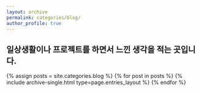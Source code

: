```yaml
---
layout: archive
permalink: categories/blog/
author_profile: true
---
```


<h2>일상생활이나 프로젝트를 하면서 느낀 생각을 적는 곳입니다.</h2>

{% assign posts = site.categories.blog %}
{% for post in posts %} {% include archive-single.html type=page.entries_layout %} {% endfor %}